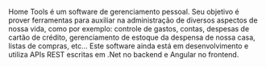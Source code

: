 Home Tools é um software de gerenciamento pessoal. Seu objetivo é prover ferramentas para auxiliar na administração de diversos aspectos de nossa vida, como por exemplo: controle de gastos, contas, despesas de cartão de crédito, gerenciamento de estoque da despensa de nossa casa, listas de compras, etc... Este software ainda está em desenvolvimento e utiliza APIs REST escritas em .Net no backend e Angular no frontend.
